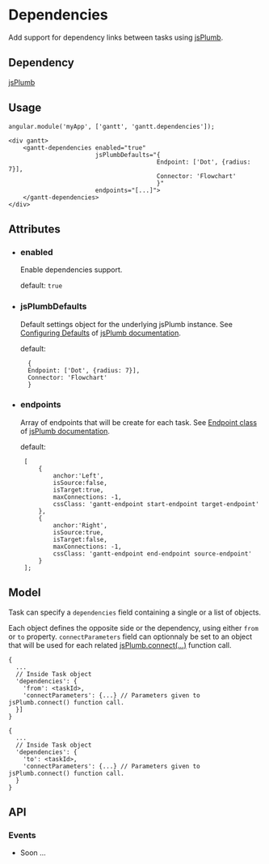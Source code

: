 # Dependencies

Add support for dependency links between tasks using [jsPlumb](https://jsplumbtoolkit.com/).

## Dependency

[jsPlumb](https://jsplumbtoolkit.com/)

## Usage

    angular.module('myApp', ['gantt', 'gantt.dependencies']);

<!-- -->

    <div gantt>
        <gantt-dependencies enabled="true"
                            jsPlumbDefaults="{
                                             Endpoint: ['Dot', {radius: 7}],
                                             Connector: 'Flowchart'
                                             }"
                            endpoints="[...]">
        </gantt-dependencies>
    </div>


## Attributes

- ### enabled

    Enable dependencies support.

    default: `true`

- ### jsPlumbDefaults

    Default settings object for the underlying jsPlumb instance. See 
    [Configuring Defaults](https://jsplumbtoolkit.com/community/doc/defaults.html) of 
    [jsPlumb documentation](https://jsplumbtoolkit.com/community/doc/home.html).
    
    default: 

        {
        Endpoint: ['Dot', {radius: 7}],
        Connector: 'Flowchart'
        }

- ### endpoints

    Array of endpoints that will be create for each task. See
    [Endpoint class](https://jsplumbtoolkit.com/community/apidocs/classes/Endpoint.html) of 
    [jsPlumb documentation](https://jsplumbtoolkit.com/community/doc/home.html).

    default:

       [
           {
               anchor:'Left',
               isSource:false,
               isTarget:true,
               maxConnections: -1,
               cssClass: 'gantt-endpoint start-endpoint target-endpoint'
           },
           {
               anchor:'Right',
               isSource:true,
               isTarget:false,
               maxConnections: -1,
               cssClass: 'gantt-endpoint end-endpoint source-endpoint'
           }
       ];

## Model

Task can specify a `dependencies` field containing a single or a list of objects.

Each object defines the opposite side or the dependency, using either `from` or `to` property. `connectParameters` field
can optionnaly be set to an object that will be used for each related 
[jsPlumb.connect(...)](https://jsplumbtoolkit.com/community/doc/connections.html#programmatic) function call.

    {
      ...
      // Inside Task object
      'dependencies': {
        'from': <taskId>,
        'connectParameters': {...} // Parameters given to jsPlumb.connect() function call.
      }]
    }

    {
      ...
      // Inside Task object
      'dependencies': {
        'to': <taskId>,
        'connectParameters': {...} // Parameters given to jsPlumb.connect() function call.
      }
    }

## API

### Events
  
- Soon ...
